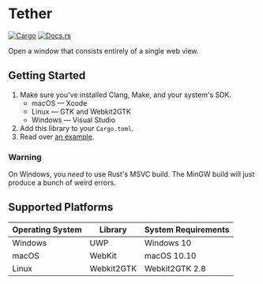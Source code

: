 # Tether

[![Cargo](https://img.shields.io/crates/v/tether.svg)](https://crates.io/crates/tether)
[![Docs.rs](https://docs.rs/tether/badge.svg)](https://docs.rs/tether)

Open a window that consists entirely of a single web view.

## Getting Started

1. Make sure you've installed Clang, Make, and your system's SDK.
    - macOS — Xcode
    - Linux — GTK and Webkit2GTK
    - Windows — Visual Studio
2. Add this library to your `Cargo.toml`.
3. Read over [an example](rust/examples/hello.rs).

### Warning

On Windows, you *need* to use Rust's MSVC build. The MinGW build will just
produce a bunch of weird errors.

## Supported Platforms

| Operating System | Library    | System Requirements |
| ---------------- | ---------- | ------------------- |
| Windows          | UWP        | Windows 10          |
| macOS            | WebKit     | macOS 10.10         |
| Linux            | Webkit2GTK | Webkit2GTK 2.8      |
